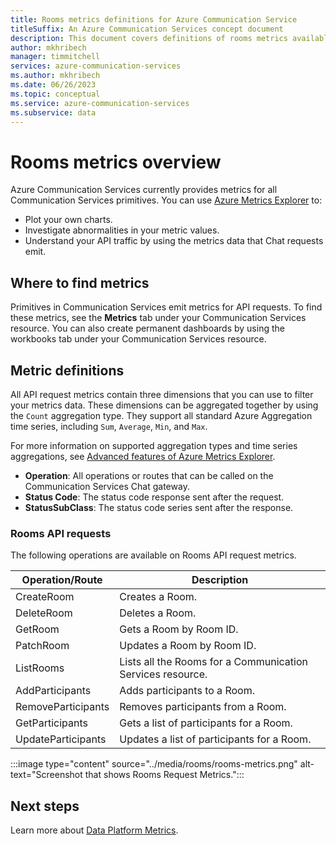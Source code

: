 ```yaml
---
title: Rooms metrics definitions for Azure Communication Service
titleSuffix: An Azure Communication Services concept document
description: This document covers definitions of rooms metrics available in the Azure portal.
author: mkhribech
manager: timmitchell
services: azure-communication-services
ms.author: mkhribech
ms.date: 06/26/2023
ms.topic: conceptual
ms.service: azure-communication-services
ms.subservice: data
---
```

# Rooms metrics overview

Azure Communication Services currently provides metrics for all Communication Services primitives. You can use [Azure Metrics Explorer](../../../azure-monitor\essentials\metrics-getting-started.md) to:

- Plot your own charts.
- Investigate abnormalities in your metric values.
- Understand your API traffic by using the metrics data that Chat requests emit.

## Where to find metrics

Primitives in Communication Services emit metrics for API requests. To find these metrics, see the **Metrics** tab under your Communication Services resource. You can also create permanent dashboards by using the workbooks tab under your Communication Services resource.

## Metric definitions

All API request metrics contain three dimensions that you can use to filter your metrics data. These dimensions can be aggregated together by using the `Count` aggregation type. They support all standard Azure Aggregation time series, including `Sum`, `Average`, `Min`, and `Max`.

For more information on supported aggregation types and time series aggregations, see [Advanced features of Azure Metrics Explorer](../../../azure-monitor/essentials/metrics-charts.md#aggregation).

- **Operation**: All operations or routes that can be called on the Communication Services Chat gateway.
- **Status Code**: The status code response sent after the request.
- **StatusSubClass**: The status code series sent after the response.

### Rooms API requests

The following operations are available on Rooms API request metrics.

| Operation/Route             | Description                                                                                    |
| ----------------------------- | ---------------------------------------------------------------------------------------------- |
| CreateRoom                    | Creates a Room. |
| DeleteRoom                    | Deletes a Room. |
| GetRoom                       | Gets a Room by Room ID. |
| PatchRoom                     | Updates a Room by Room ID. |
| ListRooms                     | Lists all the Rooms for a Communication Services resource. |
| AddParticipants               | Adds participants to a Room.|
| RemoveParticipants            | Removes participants from a Room. |
| GetParticipants               | Gets a list of participants for a Room. |
| UpdateParticipants            | Updates a list of participants for a Room. |

:::image type="content" source="../media/rooms/rooms-metrics.png" alt-text="Screenshot that shows Rooms Request Metrics.":::

## Next steps

Learn more about [Data Platform Metrics](../../../azure-monitor/essentials/data-platform-metrics.md).
